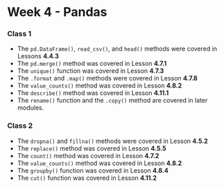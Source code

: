 # Week 4 - Pandas

### Class 1
- The `pd.DataFrame()`, `read_csv()`, and `head()` methods were covered in Lessons **4.4.3**
- The `pd.merge()` method was covered in Lesson **4.7.1**
- The `unique()` function was covered in Lesson **4.7.3**
- The `.format` and `.map()` methods were covered in Lesson **4.7.8**
- The `value_counts()` method was covered in Lesson **4.8.2**
- The `describe()` method was covered in Lesson **4.11.1**
- The `rename()` function and the `.copy()` method are covered in later modules.

### Class 2
- The `dropna()` and `fillna()` methods were covered in Lesson **4.5.2**
- The `replace()` method was covered in Lesson **4.5.5**
- The `count()` method was covered in Lesson **4.7.2**
- The `value_counts()` method was covered in Lesson **4.8.2**
- The `groupby()` function was covered in Lesson **4.8.4**
- The `cut()` function was covered in Lesson **4.11.2**